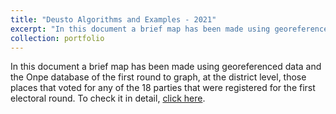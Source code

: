 ```yaml
---
title: "Deusto Algorithms and Examples - 2021"
excerpt: "In this document a brief map has been made using georeferenced data and the Onpe database of the first round to graph, at the district level, those places that voted for any of the 18 parties that were registered for the first electoral round.  <br/><img src='/images/peru_elections-2021_2_300x500.png'>"
collection: portfolio
---
```


In this document a brief map has been made using georeferenced data and the Onpe database of the first round to graph, at the district level, those places that voted for any of the 18 parties that were registered for the first electoral round. To check it in detail, [click here](https://github.com/Diego-Alonso-544/Diego-Alonso-544.github.io/tree/master/pyhton_docs/Peru_2021_Elections_1%C2%B0).
